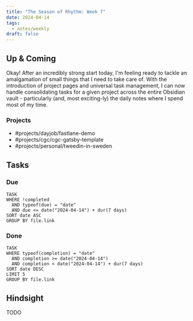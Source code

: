 ```yaml
---
title: "The Season of Rhythm: Week 7"
date: 2024-04-14
tags:
  - notes/weekly
draft: false
---
```

## Up & Coming

Okay! After an incredibly strong start today, I'm feeling ready to tackle an amalgamation of small things that I need to take care of. With the introduction of project pages and universal task management, I can now handle consolidating tasks for a given project across the entire Obsidian vault - particularly (and, most exciting-ly) the daily notes where I spend most of my time.

### Projects

- #projects/dayjob/fastlane-demo
- #projects/cgc/cgc-gatsby-template
- #projects/personal/tweedin-in-sweden

## Tasks

### Due

```dataview
TASK
WHERE !completed
  AND typeof(due) = "date"
  AND due <= date("2024-04-14") + dur(7 days)
SORT date ASC
GROUP BY file.link
```

### Done

```dataview
TASK
WHERE typeof(completion) = "date"
  AND completion >= date("2024-04-14")
  AND completion < date("2024-04-14") + dur(7 days)
SORT date DESC
LIMIT 5
GROUP BY file.link
```

## Hindsight

TODO